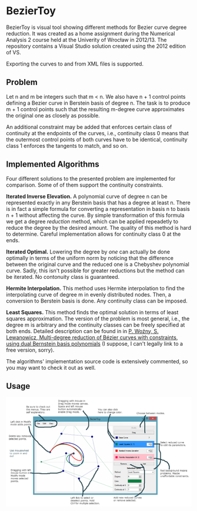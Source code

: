 BezierToy
=========

BezierToy is visual tool showing different methods for Bezier curve degree reduction.
It was created as a home assignment during the Numerical Analysis 2 course held at
the Univerity of Wrocław in 2012/13. The repository contains a Visual Studio solution
created using the 2012 edition of VS.

Exporting the curves to and from XML files is supported.

Problem
-------

Let n and m be integers such that m < n. We also have n + 1 control points defining
a Bezier curve in Berstein basis of degree n. The task is to produce m + 1 control
points such that the resulting m-degree curve approximates the original one as
closely as possible.

An additional constraint may be added that enforces certain class of continuity at the
endpoints of the curves, i.e., continuity class 0 means that the outermost control points
of both curves have to be identical, continuity class 1 enforces the tangents to match,
and so on.

Implemented Algorithms
----------------------

Four different solutions to the presented problem are implemented for comparison. Some of
of them support the continuity constraints.

**Iterated Inverse Elevation.** A polynomial curve of degree n can be represented exactly
in any Berstein basis that has a degree at least n. There is in fact a simple formula for
converting a representation in basis n to basis n + 1 without affecting the curve. By
simple transformation of this formula we get a degree _reduction_ method, which can be
applied repeadetly to reduce the degree by the desired amount. The quality of this method
is hard to determine. Careful implementation allows for continuity class 0 at the ends.

**Iterated Optimal.** Lowering the degree by _one_ can actually be done optimally in terms
of the uniform norm by noticing that the difference between the original curve and the
reduced one is a Chebyshev polynomial curve. Sadly, this isn't possible for greater
reductions but the method can be iterated. No contonuity class is guaranteed.

**Hermite Interpolation.** This method uses Hermite interpolation to find the interpolating
curve of degree m in evenly distributed nodes. Then, a conversion to Berstein basis is done.
Any continuity class can be imposed.

**Least Squares.** This method finds the optimal solution in terms of least squares
approximation. The version of the problem is most general, i.e., the degree m is arbitrary
and the continuity classes can be freely specified at both ends. Detailed description can be
found in in [P. Woźny, S. Lewanowicz, Multi-degree reduction of Bézier curves with constraints,
using dual Bernstein basis polynomials](http://www.sciencedirect.com/science/article/pii/S0167839609000260)
(I suppose, I can't legally link to a free version, sorry).

The algorithms' implementation source code is extensively commented, so you may want to
check it out as well.

Usage
-----

![Instructions](Instructions.png)
